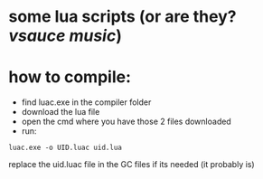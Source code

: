 # some lua scripts (or are they? *vsauce music*)
# how to compile:
- find luac.exe in the compiler folder
- download the lua file
- open the cmd where you have those 2 files downloaded
- run:
```
luac.exe -o UID.luac uid.lua
```
replace the uid.luac file in the GC files if its needed (it probably is)
